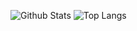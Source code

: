 ![Github Stats](https://github-readme-stats-dun-gamma.vercel.app/api?username=jeraldrich&count_private=true&show_icons=true&include_all_commits=true&theme=radical)
![Top Langs](https://github-readme-stats-dun-gamma.vercel.app/api/top-langs/?username=jeraldrich&hide=TeX&langs_count=8&layout=compact&theme=radical&count_private=true)
